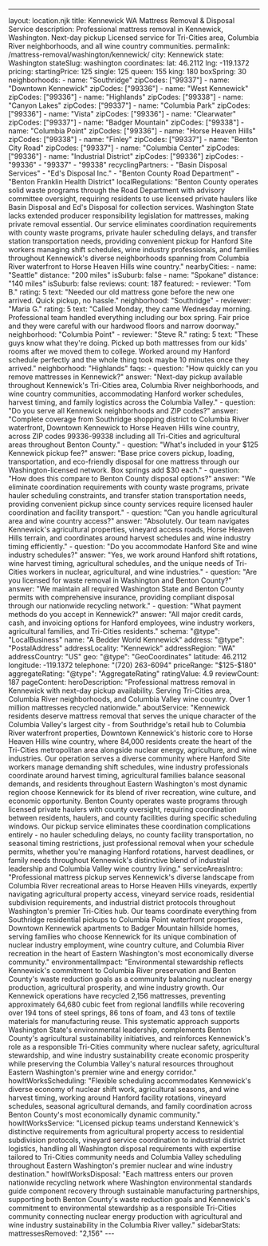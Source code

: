 ---
layout: location.njk
title: Kennewick WA Mattress Removal & Disposal Service
description: Professional mattress removal in Kennewick, Washington. Next-day pickup Licensed service for Tri-Cities area, Columbia River neighborhoods, and all wine country communities.
permalink: /mattress-removal/washington/kennewick/
city: Kennewick state: Washington stateSlug: washington coordinates: lat: 46.2112 lng: -119.1372 pricing: startingPrice: 125 single: 125 queen: 155 king: 180 boxSpring: 30 neighborhoods: - name: "Southridge" zipCodes: ["99337"] - name: "Downtown Kennewick" zipCodes: ["99336"] - name: "West Kennewick" zipCodes: ["99336"] - name: "Highlands" zipCodes: ["99338"] - name: "Canyon Lakes" zipCodes: ["99337"] - name: "Columbia Park" zipCodes: ["99336"] - name: "Vista" zipCodes: ["99336"] - name: "Clearwater" zipCodes: ["99337"] - name: "Badger Mountain" zipCodes: ["99338"] - name: "Columbia Point" zipCodes: ["99336"] - name: "Horse Heaven Hills" zipCodes: ["99338"] - name: "Finley" zipCodes: ["99337"] - name: "Benton City Road" zipCodes: ["99337"] - name: "Columbia Center" zipCodes: ["99336"] - name: "Industrial District" zipCodes: ["99336"] zipCodes: - "99336" - "99337" - "99338" recyclingPartners: - "Basin Disposal Services" - "Ed's Disposal Inc." - "Benton County Road Department" - "Benton Franklin Health District" localRegulations: "Benton County operates solid waste programs through the Road Department with advisory committee oversight, requiring residents to use licensed private haulers like Basin Disposal and Ed's Disposal for collection services. Washington State lacks extended producer responsibility legislation for mattresses, making private removal essential. Our service eliminates coordination requirements with county waste programs, private hauler scheduling delays, and transfer station transportation needs, providing convenient pickup for Hanford Site workers managing shift schedules, wine industry professionals, and families throughout Kennewick's diverse neighborhoods spanning from Columbia River waterfront to Horse Heaven Hills wine country." nearbyCities: - name: "Seattle" distance: "200 miles" isSuburb: false - name: "Spokane" distance: "140 miles" isSuburb: false reviews: count: 187 featured: - reviewer: "Tom B." rating: 5 text: "Needed our old mattress gone before the new one arrived. Quick pickup, no hassle." neighborhood: "Southridge" - reviewer: "Maria G." rating: 5 text: "Called Monday, they came Wednesday morning. Professional team handled everything including our box spring. Fair price and they were careful with our hardwood floors and narrow doorway." neighborhood: "Columbia Point" - reviewer: "Steve R." rating: 5 text: "These guys know what they're doing. Picked up both mattresses from our kids' rooms after we moved them to college. Worked around my Hanford schedule perfectly and the whole thing took maybe 10 minutes once they arrived." neighborhood: "Highlands" faqs: - question: "How quickly can you remove mattresses in Kennewick?" answer: "Next-day pickup available throughout Kennewick's Tri-Cities area, Columbia River neighborhoods, and wine country communities, accommodating Hanford worker schedules, harvest timing, and family logistics across the Columbia Valley." - question: "Do you serve all Kennewick neighborhoods and ZIP codes?" answer: "Complete coverage from Southridge shopping district to Columbia River waterfront, Downtown Kennewick to Horse Heaven Hills wine country, across ZIP codes 99336-99338 including all Tri-Cities and agricultural areas throughout Benton County." - question: "What's included in your $125 Kennewick pickup fee?" answer: "Base price covers pickup, loading, transportation, and eco-friendly disposal for one mattress through our Washington-licensed network. Box springs add $30 each." - question: "How does this compare to Benton County disposal options?" answer: "We eliminate coordination requirements with county waste programs, private hauler scheduling constraints, and transfer station transportation needs, providing convenient pickup since county services require licensed hauler coordination and facility transport." - question: "Can you handle agricultural area and wine country access?" answer: "Absolutely. Our team navigates Kennewick's agricultural properties, vineyard access roads, Horse Heaven Hills terrain, and coordinates around harvest schedules and wine industry timing efficiently." - question: "Do you accommodate Hanford Site and wine industry schedules?" answer: "Yes, we work around Hanford shift rotations, wine harvest timing, agricultural schedules, and the unique needs of Tri-Cities workers in nuclear, agricultural, and wine industries." - question: "Are you licensed for waste removal in Washington and Benton County?" answer: "We maintain all required Washington State and Benton County permits with comprehensive insurance, providing compliant disposal through our nationwide recycling network." - question: "What payment methods do you accept in Kennewick?" answer: "All major credit cards, cash, and invoicing options for Hanford employees, wine industry workers, agricultural families, and Tri-Cities residents." schema: "@type": "LocalBusiness" name: "A Bedder World Kennewick" address: "@type": "PostalAddress" addressLocality: "Kennewick" addressRegion: "WA" addressCountry: "US" geo: "@type": "GeoCoordinates" latitude: 46.2112 longitude: -119.1372 telephone: "(720) 263-6094" priceRange: "$125-$180" aggregateRating: "@type": "AggregateRating" ratingValue: 4.9 reviewCount: 187 pageContent: heroDescription: "Professional mattress removal in Kennewick with next-day pickup availability. Serving Tri-Cities area, Columbia River neighborhoods, and Columbia Valley wine country. Over 1 million mattresses recycled nationwide." aboutService: "Kennewick residents deserve mattress removal that serves the unique character of the Columbia Valley's largest city - from Southridge's retail hub to Columbia River waterfront properties, Downtown Kennewick's historic core to Horse Heaven Hills wine country, where 84,000 residents create the heart of the Tri-Cities metropolitan area alongside nuclear energy, agriculture, and wine industries. Our operation serves a diverse community where Hanford Site workers manage demanding shift schedules, wine industry professionals coordinate around harvest timing, agricultural families balance seasonal demands, and residents throughout Eastern Washington's most dynamic region choose Kennewick for its blend of river recreation, wine culture, and economic opportunity. Benton County operates waste programs through licensed private haulers with county oversight, requiring coordination between residents, haulers, and county facilities during specific scheduling windows. Our pickup service eliminates these coordination complications entirely - no hauler scheduling delays, no county facility transportation, no seasonal timing restrictions, just professional removal when your schedule permits, whether you're managing Hanford rotations, harvest deadlines, or family needs throughout Kennewick's distinctive blend of industrial leadership and Columbia Valley wine country living." serviceAreasIntro: "Professional mattress pickup serves Kennewick's diverse landscape from Columbia River recreational areas to Horse Heaven Hills vineyards, expertly navigating agricultural property access, vineyard service roads, residential subdivision requirements, and industrial district protocols throughout Washington's premier Tri-Cities hub. Our teams coordinate everything from Southridge residential pickups to Columbia Point waterfront properties, Downtown Kennewick apartments to Badger Mountain hillside homes, serving families who choose Kennewick for its unique combination of nuclear industry employment, wine country culture, and Columbia River recreation in the heart of Eastern Washington's most economically diverse community." environmentalImpact: "Environmental stewardship reflects Kennewick's commitment to Columbia River preservation and Benton County's waste reduction goals as a community balancing nuclear energy production, agricultural prosperity, and wine industry growth. Our Kennewick operations have recycled 2,156 mattresses, preventing approximately 64,680 cubic feet from regional landfills while recovering over 194 tons of steel springs, 86 tons of foam, and 43 tons of textile materials for manufacturing reuse. This systematic approach supports Washington State's environmental leadership, complements Benton County's agricultural sustainability initiatives, and reinforces Kennewick's role as a responsible Tri-Cities community where nuclear safety, agricultural stewardship, and wine industry sustainability create economic prosperity while preserving the Columbia Valley's natural resources throughout Eastern Washington's premier wine and energy corridor." howItWorksScheduling: "Flexible scheduling accommodates Kennewick's diverse economy of nuclear shift work, agricultural seasons, and wine harvest timing, working around Hanford facility rotations, vineyard schedules, seasonal agricultural demands, and family coordination across Benton County's most economically dynamic community." howItWorksService: "Licensed pickup teams understand Kennewick's distinctive requirements from agricultural property access to residential subdivision protocols, vineyard service coordination to industrial district logistics, handling all Washington disposal requirements with expertise tailored to Tri-Cities community needs and Columbia Valley scheduling throughout Eastern Washington's premier nuclear and wine industry destination." howItWorksDisposal: "Each mattress enters our proven nationwide recycling network where Washington environmental standards guide component recovery through sustainable manufacturing partnerships, supporting both Benton County's waste reduction goals and Kennewick's commitment to environmental stewardship as a responsible Tri-Cities community connecting nuclear energy production with agricultural and wine industry sustainability in the Columbia River valley." sidebarStats: mattressesRemoved: "2,156" ---
